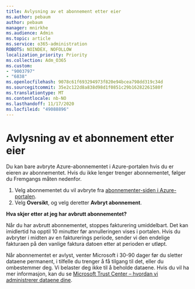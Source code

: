 ```yaml
---
title: Avlysning av et abonnement etter eier
ms.author: pebaum
author: pebaum
manager: mnirkhe
ms.audience: Admin
ms.topic: article
ms.service: o365-administration
ROBOTS: NOINDEX, NOFOLLOW
localization_priority: Priority
ms.collection: Adm_O365
ms.custom:
- "9003797"
- "6838"
ms.openlocfilehash: 9078c61f693294973f820e94bcea798dd319c34d
ms.sourcegitcommit: 35e2c122d8a838d98d1f0851c29b16282261580f
ms.translationtype: MT
ms.contentlocale: nb-NO
ms.lasthandoff: 11/17/2020
ms.locfileid: "49088896"
---
```

# <a name="cancellation-of-a-subscription-by-owner"></a>Avlysning av et abonnement etter eier

Du kan bare avbryte Azure-abonnementet i Azure-portalen hvis du er eieren av abonnementet. Hvis du ikke lenger trenger abonnementet, følger du Fremgangs måten nedenfor.

1. Velg abonnementet du vil avbryte fra [abonnementer-siden i Azure-portalen](https://ms.portal.azure.com/#blade/Microsoft_Azure_Billing/SubscriptionsBlade).
2. Velg **Oversikt**, og velg deretter **Avbryt abonnement**.

**Hva skjer etter at jeg har avbrutt abonnementet?**

Når du har avbrutt abonnementet, stoppes fakturering umiddelbart. Det kan imidlertid ha opptil 10 minutter før annulleringen vises i portalen. Hvis du avbryter i midten av en fakturerings periode, sender vi den endelige fakturaen på den vanlige faktura datoen etter at perioden er utløpt.

Når abonnementet er avlyst, venter Microsoft i 30-90 dager før du sletter dataene permanent, i tilfelle du trenger å få tilgang til det, eller du ombestemmer deg. Vi belaster deg ikke til å beholde dataene. Hvis du vil ha mer informasjon, kan du se [Microsoft Trust Center – hvordan vi administrerer dataene dine](https://www.microsoft.com/trust-center/privacy/data-management#leave).


